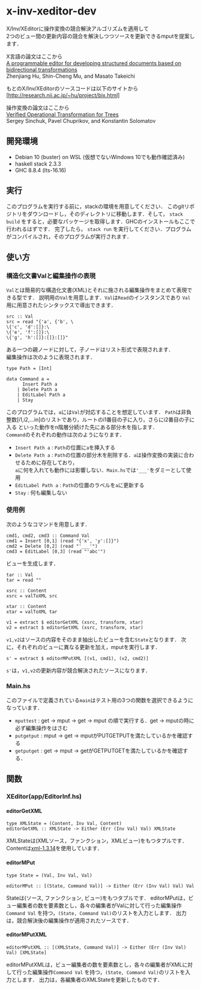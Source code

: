 # x-inv-xeditor-dev
X/Inv/XEditorに操作変換の競合解決アルゴリズムを適用して  
2つのビュー間の更新内容の競合を解決しつつソースを更新できるmputを提案します．

X言語の論文はここから  
[A programmable editor for developing structured documents based on bidirectional transformations](https://doi.org/10.1007/s10990-008-9025-5)  
Zhenjiang Hu, Shin-Cheng Mu, and Masato Takeichi

もとのX/Inv/XEditorのソースコードは以下のサイトから  
[http://research.nii.ac.jp/~hu/project/bix.html]

操作変換の論文はここから  
[Verified Operational Transformation for Trees](https://doi.org/10.1007/978-3-319-43144-4_22)  
Sergey Sinchuk, Pavel Chuprikov, and Konstantin Solomatov


## 開発環境
* Debian 10 (buster) on WSL (仮想でないWindows 10でも動作確認済み)
* haskell stack 2.3.3
* GHC 8.8.4 (lts-16.16)

## 実行
このプログラムを実行する前に，stackの環境を用意してください．
このgitリポジトリをダウンロードし，そのディレクトリに移動します．そして，
`stack build`
をすると，必要なパッケージを取得します．GHCのインストールもここで行われるはずです．
完了したら，
`stack run`
を実行してください．プログラムがコンパイルされ，そのプログラムが実行されます．

## 使い方
### 構造化文書Valと編集操作の表現
`Val`とは簡易的な構造化文書(XML)とそれに施される編集操作をまとめて表現できる型です．
説明用の`Val`を用意します．`Val`は`Read`のインスタンスであり
`Val`用に用意されたシンタックスで導出できます．

```
src :: Val
src = read "{'a', {'b', \
\{'c', 'd':[]}:\
\{'e', 'f':[]}:\
\{'g', 'h':[]}:[]}:[]}"
```

ある一つの親ノードに対して，子ノードはリスト形式で表現されます．  
編集操作は次のように表現されます．

```
type Path = [Int]

data Command a =
      Insert Path a
	| Delete Path a
	| EditLabel Path a
	| Stay
```

このプログラムでは，`a`には`Val`が対応することを想定しています． 
`Path`は非負整数\[i1,i2,...in\]のリストであり，ルートのi1番目の子に入り，さらにi2番目の子に入る
といった動作をn階層分続けた先にある部分木を指します．  
`Command`のそれぞれの動作は次のようになります．

* `Insert Path a` : `Path`の位置に`a`を挿入する
* `Delete Path a` : `Path`の位置の部分木を削除する．`a`は操作変換の実装に合わせるために存在しており，  
`a`に何を入れても動作には影響しない．`Main.hs`では`'___'`をダミーとして使用
* `EditLabel Path a` : `Path`の位置のラベルを`a`に更新する 
* `Stay` : 何も編集しない

### 使用例
次のようなコマンドを用意します．

```
cmd1, cmd2, cmd3 :: Command Val
cmd1 = Insert [0,1] (read "{'x', 'y':[]}")
cmd2 = Delete [0,2] (read "'___'")
cmd3 = EditLabel [0,3] (read "'abc'")
```

ビューを生成します．

```
tar :: Val
tar = read ""

xsrc :: Content
xsrc = valToXML src

xtar :: Content
xtar = valToXML tar

v1 = extract $ editorGetXML (xsrc, transform, xtar)
v2 = extract $ editorGetXML (xsrc, transform, xtar)
```

`v1,v2`はソースの内容をそのまま抽出したビューを含む`State`となります．
次に，それぞれのビューに異なる更新を加え，mputを実行します．

```
s' = extract $ editorMPutXML [(v1, cmd1), (v2, cmd2)]
```

`s'`は，`v1,v2`の更新内容が競合解決されたソースになります．

### Main.hs
このファイルで定義されている`main`はテスト用の3つの関数を選択できるようになっています．

* `mputtest` : get -> mput -> get -> mput の順で実行する．get -> mputの時に必ず編集操作をはさむ
* `putgetput` : mput -> get -> mputがPUTGETPUTを満たしているかを確認する
* `getputget` : get -> mput -> getがGETPUTGETを満たしているかを確認する．

## 関数
### XEditor(app/EditorInf.hs)

#### editorGetXML
```
type XMLState = (Content, Inv Val, Content)
editorGetXML :: XMLState -> Either (Err (Inv Val) Val) XMLState
```
XMLStateは(XMLソース，ファンクション，XMLビュー)をもつタプルです．
Contentは[xml-1.3.14](https://hackage.haskell.org/package/xml-1.3.14)を使用しています．

#### editorMPut
```
type State = (Val, Inv Val, Val)

editorMPut :: [(State, Command Val)] -> Either (Err (Inv Val) Val) Val
```
Stateは(ソース, ファンクション, ビュー)をもつタプルです．
editorMPutは，ビュー編集者の数を要素数とし，各々の編集者がValに対して行った編集操作`Command Val`
を持つ，`(State, Command Val)`のリストを入力とします．
出力は，競合解決後の編集操作が適用されたソースです．

#### editorMPutXML
```
editorMPutXML :: [(XMLState, Command Val)] -> Either (Err (Inv Val) Val) [XMLState]
```
editorMPutXMLは，ビュー編集者の数を要素数とし，各々の編集者がXMLに対して行った編集操作`Command Val`
を持つ，`(State, Command Val)`のリストを入力とします．
出力は，各編集者のXMLStateを更新したものです．
